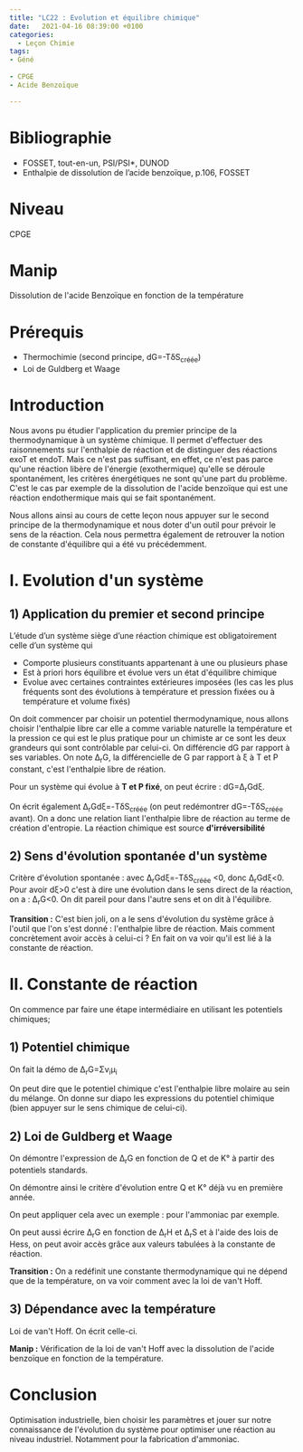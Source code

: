 ```yaml
---
title: "LC22 : Evolution et équilibre chimique"
date:   2021-04-16 08:39:00 +0100
categories:
  - Leçon Chimie
tags:
- Géné
 
- CPGE
- Acide Benzoïque

---
```

# Bibliographie
* FOSSET, tout-en-un, PSI/PSI*, DUNOD
* Enthalpie de dissolution de l’acide benzoïque, p.106, FOSSET

# Niveau 
CPGE

# Manip
Dissolution de l'acide Benzoïque en fonction de la température

# Prérequis
* Thermochimie (second principe, dG=-T&delta;S<sub>créée</sub>)
* Loi de Guldberg et Waage

# Introduction
Nous avons pu étudier l'application du premier principe de la thermodynamique à un système chimique. Il permet d'effectuer des raisonnements sur l'enthalpie de réaction et de distinguer des réactions exoT et endoT. Mais ce n'est pas suffisant, en effet, ce n'est pas parce qu'une réaction libère de l'énergie (exothermique) qu'elle se déroule spontanément, les critères énergétiques ne sont qu'une part du problème. C'est le cas par exemple de la dissolution de l'acide benzoïque qui est une réaction endothermique mais qui se fait spontanément.

Nous allons ainsi au cours de cette leçon nous appuyer sur le second principe de la thermodynamique et nous doter d'un outil pour prévoir le sens de la réaction. Cela nous permettra également de retrouver la notion de constante d'équilibre qui a été vu précédemment. 

# I. Evolution d'un système
## 1) Application du premier et second principe
L’étude d’un système siège d’une réaction chimique est obligatoirement celle d’un système qui 
* Comporte plusieurs constituants appartenant à une ou plusieurs phase
* Est à priori hors équilibre et évolue vers un état d'équilibre chimique
* Evolue avec certaines contraintes extérieures imposées (les cas les plus fréquents sont des évolutions à température et pression fixées ou à température et volume fixés)

On doit commencer par choisir un potentiel thermodynamique, nous allons choisir l'enthalpie libre car elle a comme variable naturelle la température et la pression ce qui est le plus pratique pour un chimiste ar ce sont les deux grandeurs qui sont contrôlable par celui-ci.
On différencie dG par rapport à ses variables. On note &Delta;<sub>r</sub>G, la différencielle de G par rapport à &xi; à T et P constant, c'est l'enthalpie libre de réation.

Pour un système qui évolue à **T et P fixé**, on peut écrire : dG=&Delta;<sub>r</sub>Gd&xi;.

On écrit également &Delta;<sub>r</sub>Gd&xi;=-T&delta;S<sub>créée</sub> (on peut redémontrer dG=-T&delta;S<sub>créée</sub> avant). On a donc une relation liant l'enthalpie libre de réaction au terme de création d'entropie. La réaction chimique est source **d'irréversibilité**


## 2) Sens d'évolution spontanée d'un système
Critère d'évolution spontanée : avec &Delta;<sub>r</sub>Gd&xi;=-T&delta;S<sub>créée</sub> <0, donc &Delta;<sub>r</sub>Gd&xi;<0. Pour avoir d&xi;>0 c'est à dire une évolution dans le sens direct de la réaction, on a : &Delta;<sub>r</sub>G<0. On dit pareil pour dans l'autre sens et on dit à l'équilibre.

**Transition :** C'est bien joli, on a le sens d'évolution du système grâce à l'outil que l'on s'est donné : l'enthalpie libre de réaction. Mais comment concrètement avoir accès à celui-ci ? En fait on va voir qu'il est lié à la constante de réaction.

# II. Constante de réaction
On commence par faire une étape intermédiaire en utilisant les potentiels chimiques;
## 1) Potentiel chimique
On fait la démo de &Delta;<sub>r</sub>G=&Sigma;&nu;<sub>i</sub>&mu;<sub>i</sub>

On peut dire que le potentiel chimique c'est l'enthalpie libre molaire au sein du mélange.
On donne sur diapo les expressions du potentiel chimique (bien appuyer sur le sens chimique de celui-ci).

## 2) Loi de Guldberg et Waage
On démontre l'expression de &Delta;<sub>r</sub>G en fonction de Q et de K° à partir des potentiels standards.

On démontre ainsi le critère d'évolution entre Q et K° déjà vu en première année.

On peut appliquer cela avec un exemple : pour l'ammoniac par exemple.

On peut aussi écrire &Delta;<sub>r</sub>G en fonction de &Delta;<sub>r</sub>H et &Delta;<sub>r</sub>S et à l'aide des lois de Hess, on peut avoir accès grâce aux valeurs tabulées à la constante de réaction.

**Transition :** On a redéfinit une constante thermodynamique qui ne dépend que de la température, on va voir comment avec la loi de van't Hoff.
## 3) Dépendance avec la température
Loi de van't Hoff. On écrit celle-ci. 

**Manip :** Vérification de la loi de van't Hoff avec la dissolution de l'acide benzoïque en fonction de la température.

# Conclusion
Optimisation industrielle, bien choisir les paramètres et jouer sur notre connaissance de l'évolution du système pour optimiser une réaction au niveau industriel. Notamment pour la fabrication d'ammoniac.
